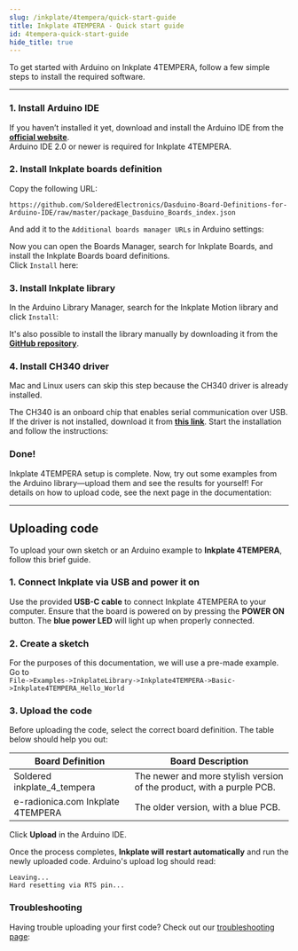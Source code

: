 ```yaml
---  
slug: /inkplate/4tempera/quick-start-guide  
title: Inkplate 4TEMPERA - Quick start guide  
id: 4tempera-quick-start-guide  
hide_title: true  
---
```


<SectionTitle title="Quick start guide" backgroundImage="/img/arduino_bg.jpg" />

To get started with Arduino on Inkplate 4TEMPERA, follow a few simple steps to install the required software.

---

### 1. Install Arduino IDE

If you haven’t installed it yet, download and install the Arduino IDE from the **[official website](https://www.arduino.cc/en/software)**.  
<WarningBox>Arduino IDE 2.0 or newer is required for Inkplate 4TEMPERA.</WarningBox>

<CenteredImage src="/img/inkplate_4_tempera/arduino_ide.png" alt="Install Arduino IDE" caption="Arduino IDE 2.0" width="600px" />

### 2. Install Inkplate boards definition

Copy the following URL:

```
https://github.com/SolderedElectronics/Dasduino-Board-Definitions-for-Arduino-IDE/raw/master/package_Dasduino_Boards_index.json
```

And add it to the `Additional boards manager URLs` in Arduino settings:

<CenteredImage src="/img/inkplate_4_tempera/add_board_def.png" alt="Add Inkplate to Arduino boards Manager" caption="Adding the Inkplate boards link to Arduino IDE" width="600px" />

Now you can open the Boards Manager, search for Inkplate Boards, and install the Inkplate Boards board definitions.  
Click `Install` here:  
<CenteredImage src="/img/inkplate_4_tempera/install_board.png" alt="Install Inkplate boards" caption="Adding Inkplate boards to Arduino IDE" width="400px" />

### 3. Install Inkplate library

In the Arduino Library Manager, search for the Inkplate Motion library and click `Install`:  
<CenteredImage src="/img/inkplate_4_tempera/install_lib.png" alt="Install Inkplate library" caption="Installing Inkplate library" width="400px" />

<InfoBox>It's also possible to install the library manually by downloading it from the [**GitHub repository**](https://github.com/SolderedElectronics/Inkplate-Arduino-library).</InfoBox>

### 4. Install CH340 driver

<InfoBox>Mac and Linux users can skip this step because the CH340 driver is already installed.</InfoBox>

The CH340 is an onboard chip that enables serial communication over USB. If the driver is not installed, download it from **[this link](https://soldered.com/productdata/2023/02/CH34x_Install_Windows_v3_4.zip)**. Start the installation and follow the instructions:  
<CenteredImage src="/img/inkplate_4_tempera/ch340.png" alt="Install CH340 Driver" caption="Installing the CH340 Driver on Windows" width="350px" />

### Done!

Inkplate 4TEMPERA setup is complete. Now, try out some examples from the Arduino library—upload them and see the results for yourself! For details on how to upload code, see the next page in the documentation:

---

## Uploading code

To upload your own sketch or an Arduino example to **Inkplate 4TEMPERA**, follow this brief guide.

### 1. Connect Inkplate via USB and power it on

Use the provided **USB-C cable** to connect Inkplate 4TEMPERA to your computer. Ensure that the board is powered on by pressing the **POWER ON** button. The **blue power LED** will light up when properly connected.

<CenteredImage src="/img/inkplate_4_tempera/10_usb_connect.png" alt="Inkplate 4TEMPERA onboard USB-C connector" caption="Inkplate 4TEMPERA onboard USB-C connector" width="500px" />

<CenteredImage src="/img/inkplate_4_tempera/10_power_button.png" alt="Inkplate 4TEMPERA onboard POWER button" caption="Inkplate 4TEMPERA onboard POWER button" width="500px" />

### 2. Create a sketch

For the purposes of this documentation, we will use a pre-made example. Go to  
`File->Examples->InkplateLibrary->Inkplate4TEMPERA->Basic->Inkplate4TEMPERA_Hello_World`

<CenteredImage src="/img/inkplate_4_tempera/arduino_sketch.png" alt="Selecting a basic example for Inkplate 4TEMPERA" caption="Selecting a basic example for Inkplate 4TEMPERA" width="800px" />

### 3. Upload the code

Before uploading the code, select the correct board definition. The table below should help you out:

| Board Definition                   | Board Description                                                     |
| ---------------------------------- | --------------------------------------------------------------------- |
| Soldered inkplate_4_tempera        | The newer and more stylish version of the product, with a purple PCB. |
| e-radionica.com Inkplate 4TEMPERA   | The older version, with a blue PCB.                                   |

Click **Upload** in the Arduino IDE.

<CenteredImage src="/img/inkplate_4_tempera/upload_button.png" alt="Arduino IDE Upload Button" caption="Arduino IDE Upload Button" width="800px" />

Once the process completes, **Inkplate will restart automatically** and run the newly uploaded code. Arduino's upload log should read:
```
Leaving...
Hard resetting via RTS pin...
```

### Troubleshooting

Having trouble uploading your first code? Check out our [troubleshooting page](/documentation/inkplate/10/faq-troubleshooting/):